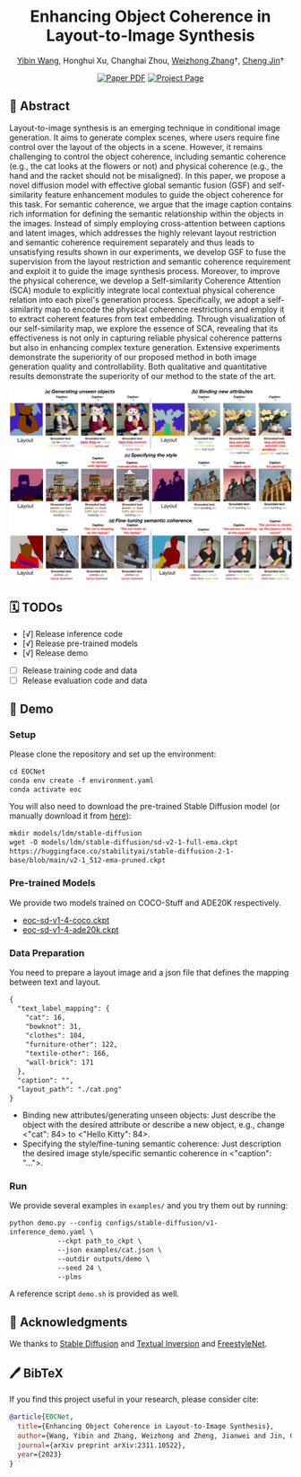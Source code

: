 <div align="center">
<h1>Enhancing Object Coherence in Layout-to-Image Synthesis</h1>

[Yibin Wang](https://codegoat24.github.io/), Honghui Xu, Changhai Zhou, [Weizhong Zhang](https://weizhonz.github.io/)&#8224;, [Cheng Jin](https://cjinfdu.github.io/)&#8224; 

<a href="https://arxiv.org/pdf/2311.10522">
<img src='https://img.shields.io/badge/arxiv-EOCNet-blue' alt='Paper PDF'></a>
<a href="">
<img src='https://img.shields.io/badge/Project-Website-orange' alt='Project Page'></a>
</div>

</div>

## 📖 Abstract

Layout-to-image synthesis is an emerging technique in conditional image generation. It aims to generate complex scenes, where users require fine control over the layout of the objects in a scene. However, it remains challenging to control the object coherence, including semantic coherence (e.g., the cat looks at the flowers or not) and physical coherence (e.g., the hand and the racket should not be misaligned). In this paper, we propose a novel diffusion model with effective global semantic fusion (GSF) and self-similarity feature enhancement modules to guide the object coherence for this task. For semantic coherence, we argue that the image caption contains rich information for defining the semantic relationship within the objects in the images. Instead of simply employing cross-attention between captions and latent images, which addresses the highly relevant layout restriction and semantic coherence requirement separately and thus leads to unsatisfying results shown in our experiments, we develop GSF to fuse the supervision from the layout restriction and semantic coherence requirement and exploit it to guide the image synthesis process. Moreover, to improve the physical coherence, we develop a Self-similarity Coherence Attention (SCA) module to explicitly integrate local contextual physical coherence relation into each pixel's generation process. Specifically, we adopt a self-similarity map to encode the physical coherence restrictions and employ it to extract coherent features from text embedding. Through visualization of our self-similarity map, we explore the essence of SCA, revealing that its effectiveness is not only in capturing reliable physical coherence patterns but also in enhancing complex texture generation. Extensive experiments demonstrate the superiority of our proposed method in both image generation quality and controllability. Both qualitative and quantitative results demonstrate the superiority of our method to the state of the art.

<img src="./figures/EOCNet_performance.png" >

## 🗓️ TODOs

- [√] Release inference code
- [√] Release pre-trained models
- [√] Release demo
- [ ] Release training code and data
- [ ] Release evaluation code and data

## 🚀 Demo

### Setup

Please clone the repository and set up the environment:
```
cd EOCNet
conda env create -f environment.yaml
conda activate eoc
```

You will also need to download the pre-trained Stable Diffusion model (or manually download it from [here](https://huggingface.co/stabilityai/stable-diffusion-2-1-base)):

```
mkdir models/ldm/stable-diffusion
wget -O models/ldm/stable-diffusion/sd-v2-1-full-ema.ckpt https://huggingface.co/stabilityai/stable-diffusion-2-1-base/blob/main/v2-1_512-ema-pruned.ckpt
```


### Pre-trained Models

We provide two models trained on COCO-Stuff and ADE20K respectively.

* [eoc-sd-v1-4-coco.ckpt](https://drive.google.com/file/d/1GqAMPM-aqIo7L5cL5MOubZ_5FVKW4NEK/view?usp=sharing)
* [eoc-sd-v1-4-ade20k.ckpt](https://drive.google.com/file/d/1CXsjwVOIEcNqKkI407UNyJfvVwrOsE04/view?usp=share_link)

### Data Preparation

You need to prepare a layout image and a json file that defines the mapping between text and layout.

```
{
  "text_label_mapping": {
    "cat": 16,
    "bowknot": 31,
    "clothes": 104,
    "furniture-other": 122,
    "textile-other": 166,
    "wall-brick": 171
  },
  "caption": "",
  "layout_path": "./cat.png"
}
```

* Binding new attributes/generating unseen objects: Just describe the object with the desired attribute or describe a new object, e.g., change <"cat": 84> to <"Hello Kitty": 84>.
* Specifying the style/fine-tuning semantic coherence: Just description the desired image style/specific semantic coherence in <"caption": "...">. 

### Run

We provide several examples in `examples/` and you try them out by running:

```
python demo.py --config configs/stable-diffusion/v1-inference_demo.yaml \
            --ckpt path_to_ckpt \
            --json examples/cat.json \
            --outdir outputs/demo \
            --seed 24 \
            --plms 
```

A reference script `demo.sh` is provided as well.

## 🙏 Acknowledgments

We thanks to [Stable Diffusion](https://github.com/CompVis/stable-diffusion) and [Textual Inversion](https://github.com/rinongal/textual_inversion) and [FreestyleNet](https://github.com/essunny310/FreestyleNet).

## 🖊️ BibTeX

If you find this project useful in your research, please consider cite:

```bibtex
@article{EOCNet,
  title={Enhancing Object Coherence in Layout-to-Image Synthesis},
  author={Wang, Yibin and Zhang, Weizhong and Zheng, Jianwei and Jin, Cheng},
  journal={arXiv preprint arXiv:2311.10522},
  year={2023}
}```
```